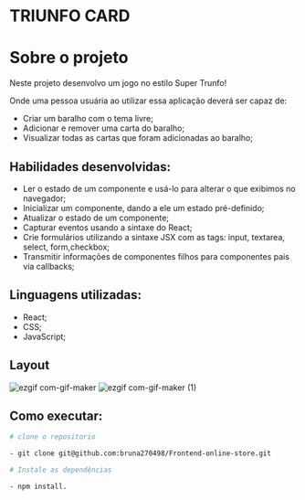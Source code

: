 # TRIUNFO CARD

# Sobre o projeto

Neste projeto desenvolvo um jogo no estilo Super Trunfo!

Onde uma pessoa usuária ao utilizar essa aplicação deverá ser capaz de:

- Criar um baralho com o tema livre;
- Adicionar e remover uma carta do baralho;
- Visualizar todas as cartas que foram adicionadas ao baralho;

## Habilidades desenvolvidas:

- Ler o estado de um componente e usá-lo para alterar o que exibimos no navegador;
- Inicializar um componente, dando a ele um estado pré-definido;
- Atualizar o estado de um componente;
- Capturar eventos usando a sintaxe do React;
- Crie formulários utilizando a sintaxe JSX com as tags: input, textarea, select, form,checkbox;
- Transmitir informações de componentes filhos para componentes pais via callbacks;

## Linguagens utilizadas:

- React;
- CSS;
- JavaScript;

## Layout
![ezgif com-gif-maker](https://user-images.githubusercontent.com/74669052/210861848-0d50d5bf-e83f-49ef-9ae7-cea5f62df93d.gif)
![ezgif com-gif-maker (1)](https://user-images.githubusercontent.com/74669052/210861855-d24c457f-caf1-430b-94c0-318358f1ba5c.gif)

 
 ## Como executar:
 
 ```bash
 # clone o repositorio
 
- git clone git@github.com:bruna270498/Frontend-online-store.git

# Instale as dependências

- npm install.

```



